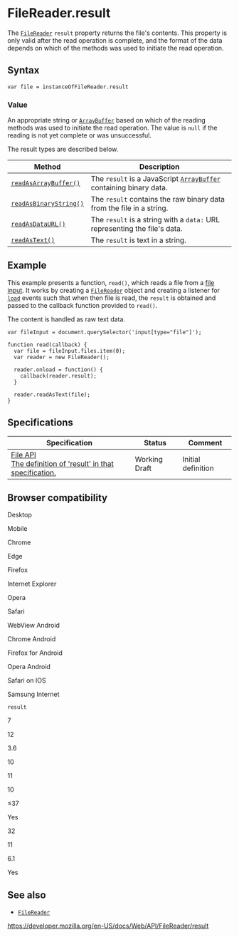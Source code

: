 # FileReader.result

The [`FileReader`](../filereader) `result` property returns the file's contents. This property is only valid after the read operation is complete, and the format of the data depends on which of the methods was used to initiate the read operation.

## Syntax

    var file = instanceOfFileReader.result

### Value

An appropriate string or [`ArrayBuffer`](https://developer.mozilla.org/en-US/docs/Web/JavaScript/Reference/Global_Objects/ArrayBuffer) based on which of the reading methods was used to initiate the read operation. The value is `null` if the reading is not yet complete or was unsuccessful.

The result types are described below.

<table><thead><tr class="header"><th>Method</th><th>Description</th></tr></thead><tbody><tr class="odd"><td><a href="readasarraybuffer"><code>readAsArrayBuffer()</code></a></td><td>The <code>result</code> is a JavaScript <a href="https://developer.mozilla.org/en-US/docs/Web/JavaScript/Reference/Global_Objects/ArrayBuffer"><code>ArrayBuffer</code></a> containing binary data.</td></tr><tr class="even"><td><a href="readasbinarystring"><code>readAsBinaryString()</code></a></td><td>The <code>result</code> contains the raw binary data from the file in a string.</td></tr><tr class="odd"><td><a href="readasdataurl"><code>readAsDataURL()</code></a></td><td>The <code>result</code> is a string with a <code>data:</code> URL representing the file's data.</td></tr><tr class="even"><td><a href="readastext"><code>readAsText()</code></a></td><td>The <code>result</code> is text in a string.</td></tr></tbody></table>

## Example

This example presents a function, `read()`, which reads a file from a [file input](https://developer.mozilla.org/en-US/docs/Web/HTML/Element/input/file). It works by creating a [`FileReader`](../filereader) object and creating a listener for [`load`](load_event) events such that when then file is read, the `result` is obtained and passed to the callback function provided to `read()`.

The content is handled as raw text data.

    var fileInput = document.querySelector('input[type="file"]');

    function read(callback) {
      var file = fileInput.files.item(0);
      var reader = new FileReader();

      reader.onload = function() {
        callback(reader.result);
      }

      reader.readAsText(file);
    }

## Specifications

<table><thead><tr class="header"><th>Specification</th><th>Status</th><th>Comment</th></tr></thead><tbody><tr class="odd"><td><a href="https://w3c.github.io/FileAPI/#dom-filereader-result">File API<br />
<span class="small">The definition of 'result' in that specification.</span></a></td><td><span class="spec-wd">Working Draft</span></td><td>Initial definition</td></tr></tbody></table>

## Browser compatibility

Desktop

Mobile

Chrome

Edge

Firefox

Internet Explorer

Opera

Safari

WebView Android

Chrome Android

Firefox for Android

Opera Android

Safari on IOS

Samsung Internet

`result`

7

12

3.6

10

11

10

≤37

Yes

32

11

6.1

Yes

## See also

- [`FileReader`](../filereader)

<a href="https://developer.mozilla.org/en-US/docs/Web/API/FileReader/result" class="_attribution-link">https://developer.mozilla.org/en-US/docs/Web/API/FileReader/result</a>
